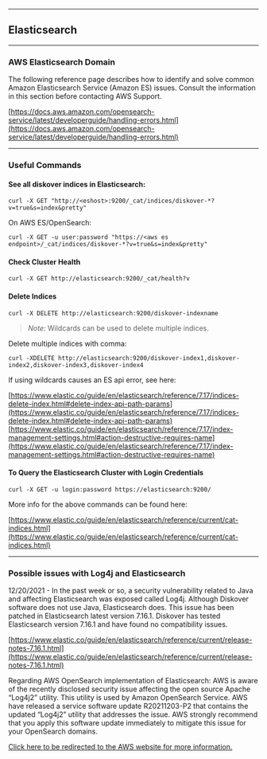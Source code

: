 ___
## Elasticsearch
___

### AWS Elasticsearch Domain

The following reference page describes how to identify and solve common Amazon Elasticsearch Service (Amazon ES) issues. Consult the information in this section before contacting AWS Support. 

[https://docs.aws.amazon.com/opensearch-service/latest/developerguide/handling-errors.html](https://docs.aws.amazon.com/opensearch-service/latest/developerguide/handling-errors.html)

___
### Useful Commands

#### See all diskover indices in Elasticsearch:

```
curl -X GET "http://<eshost>:9200/_cat/indices/diskover-*?v=true&s=index&pretty"
```

On AWS ES/OpenSearch:

```
curl -X GET -u user:password "https://<aws es endpoint>/_cat/indices/diskover-*?v=true&s=index&pretty"
```

#### Check Cluster Health
```
curl -X GET http://elasticsearch:9200/_cat/health?v
```

#### Delete Indices
```
curl -X DELETE http://elasticsearch:9200/diskover-indexname
```
> _Note:_ Wildcards can be used to delete multiple indices.

Delete multiple indices with comma:
```
curl -XDELETE http://elasticsearch:9200/diskover-index1,diskover-index2,diskover-index3,diskover-index4
```

If using wildcards causes an ES api error, see here:

[https://www.elastic.co/guide/en/elasticsearch/reference/7.17/indices-delete-index.html#delete-index-api-path-params](https://www.elastic.co/guide/en/elasticsearch/reference/7.17/indices-delete-index.html#delete-index-api-path-params)
[https://www.elastic.co/guide/en/elasticsearch/reference/7.17/index-management-settings.html#action-destructive-requires-name](https://www.elastic.co/guide/en/elasticsearch/reference/7.17/index-management-settings.html#action-destructive-requires-name)


#### To Query the Elasticsearch Cluster with Login Credentials
```
curl -X GET -u login:password https://elasticsearch:9200/
```

More info for the above commands can be found here: 

[https://www.elastic.co/guide/en/elasticsearch/reference/current/cat-indices.html](https://www.elastic.co/guide/en/elasticsearch/reference/current/cat-indices.html)

___
### Possible issues with Log4j and Elasticsearch

12/20/2021 - In the past week or so, a security vulnerability related to Java and affecting Elasticsearch was exposed called Log4j. Although Diskover software does not use Java, Elasticsearch does. This issue has been patched in Elasticsearch latest version 7.16.1. Diskover has tested Elasticsearch version 7.16.1 and have found no compatibility issues.

[https://www.elastic.co/guide/en/elasticsearch/reference/current/release-notes-7.16.1.html](https://www.elastic.co/guide/en/elasticsearch/reference/current/release-notes-7.16.1.html)

Regarding AWS OpenSearch implementation of Elasticsearch: AWS is aware of the recently disclosed security issue affecting the open source Apache “Log4j2” utility. This utility is used by Amazon OpenSearch Service. AWS have released a service software update R20211203-P2 that contains the updated “Log4j2” utility that addresses the issue. AWS strongly recommend that you apply this software update immediately to mitigate this issue for your OpenSearch domains.

[Click here to be redirected to the AWS website for more information.](https://aws.amazon.com/security/security-bulletins/AWS-2021-006/)

